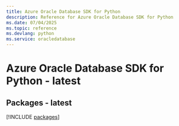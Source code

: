 ```yaml
---
title: Azure Oracle Database SDK for Python
description: Reference for Azure Oracle Database SDK for Python
ms.date: 07/04/2025
ms.topic: reference
ms.devlang: python
ms.service: oracledatabase
---
```

# Azure Oracle Database SDK for Python - latest
## Packages - latest
[!INCLUDE [packages](oracle-database-index.md)]
